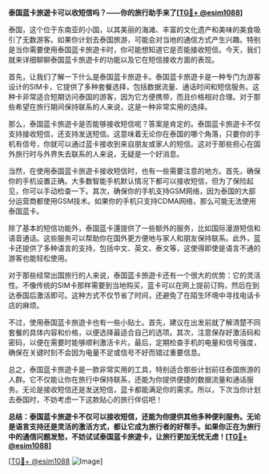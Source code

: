 **泰国蓝卡旅遊卡可以收短信吗？——你的旅行助手来了[[TG💪+ @esim1088](https://t.me/s/esim1088)]**

泰国，这个位于东南亚的小国，以其美丽的海滩、丰富的文化遗产和美味的美食吸引了无数游客。如果你计划去泰国旅游，可能会对当地的通信方式产生兴趣。特别是当你需要使用泰国蓝卡旅遊卡时，你可能想知道它是否能接收短信。今天，我们就来详细聊聊泰国蓝卡旅遊卡的功能以及它在短信接收方面的表现。

首先，让我们了解一下什么是泰国蓝卡旅遊卡。泰国蓝卡旅遊卡是一种专门为游客设计的SIM卡，它提供了多种套餐选择，包括数据流量、通话时间和短信服务。这种卡非常适合短期访问泰国的游客，因为它方便携带，而且价格相对合理。对于那些希望在旅行期间保持联系的人来说，这是一种非常实用的选择。

那么，泰国蓝卡旅遊卡是否能够接收短信呢？答案是肯定的。泰国蓝卡旅遊卡不仅支持接收短信，还支持发送短信。这意味着无论你在泰国的哪个角落，只要你的手机有信号，你就可以通过蓝卡接收到来自朋友或家人的短信。这对于那些担心在国外旅行时与外界失去联系的人来说，无疑是一个好消息。

当然，在使用泰国蓝卡旅遊卡接收短信时，也有一些需要注意的地方。首先，确保你的手机设置正确。大多数智能手机默认情况下都可以接收短信，但为了保险起见，你可以手动检查一下。其次，确保你的手机支持GSM网络，因为泰国的大部分运营商都使用GSM技术。如果你的手机只支持CDMA网络，那么可能无法使用泰国蓝卡。

除了基本的短信功能外，泰国蓝卡還提供了一些额外的服务，比如国际漫游短信和语音通话。这些服务可以帮助你在国外更方便地与家人和朋友保持联系。此外，蓝卡还提供了多种语言的支持，包括中文、英文、泰文等，这使得即使是语言不通的游客也能轻松使用。

对于那些经常出国旅行的人来说，泰国蓝卡旅遊卡还有一个很大的优势：它的灵活性。不像传统的SIM卡那样需要到当地购买，蓝卡可以在网上提前订购，然后在到达泰国后激活即可。这种方式不仅节省了时间，还避免了在陌生环境中寻找电话卡店的麻烦。

不过，使用泰国蓝卡旅遊卡也有一些小贴士。首先，建议在出发前就了解清楚不同套餐的具体内容和价格，以便选择最适合自己的选项。其次，注意保存好激活码和密码，以便在需要时能够顺利激活卡片。最后，定期检查手机的电量和信号强度，确保在关键时刻不会因为电量不足或信号不好而错过重要信息。

总之，泰国蓝卡旅遊卡是一款非常实用的工具，特别适合那些计划前往泰国旅游的人群。它不仅能让你在旅行中保持联系，还能为你提供便捷的数据流量和通话服务。无论是接收短信还是发送短信，蓝卡都能满足你的需求。所以，下次当你计划去泰国时，不妨考虑一下这款贴心的旅行伴侣吧！

**总结：泰国蓝卡旅遊卡不仅可以接收短信，还能为你提供其他多种便利服务。无论是语言支持还是灵活的激活方式，都让它成为旅行者的好帮手。如果你正在为旅行中的通信问题发愁，不妨试试泰国蓝卡旅遊卡，让旅行更加无忧无虑！[[TG💪+ @esim1088](https://t.me/s/esim1088)]**

[[TG💪+ @esim1088](https://t.me/s/esim1088) ![Image](https://i.postimg.cc/4NQfJmqS/Snipaste-2025-05-13-00-14-12.png)]